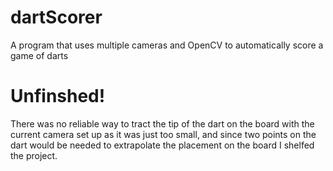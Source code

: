 # dartScorer
A program that uses multiple cameras and OpenCV to automatically score a game of darts

# Unfinshed!
There was no reliable way  to tract the tip of the dart on the board with the current camera set up as it was just too small, and since two points on the dart would
be needed to extrapolate the placement on the board I shelfed the project.
